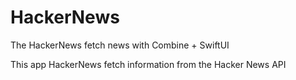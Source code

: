 # HackerNews
The HackerNews fetch news with Combine + SwiftUI 

This app HackerNews fetch information from the Hacker News API
